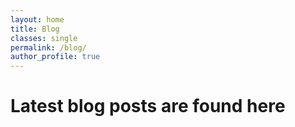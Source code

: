 ```yaml
---
layout: home
title: Blog
classes: single
permalink: /blog/
author_profile: true
---
```

# Latest blog posts are found here
